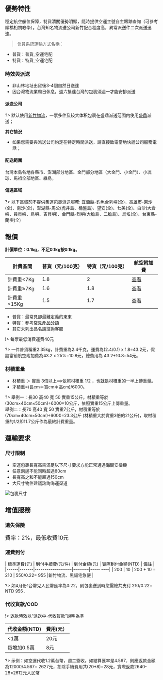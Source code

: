 ## 優勢特性
穩定航空艙位保障，特貨清關優勢明顯，隨時提供空運主號自主跟踪查詢（可參考順橋相關教學）。台灣知名物流送公司新竹配合程度高，異常派送件二次派送迅速。

> 會員系統運輸方式名稱：

- 普貨：普貨_空運宅配
- 特貨：特貨_空運宅配

### 時效與派送
- 非山林地址出貨後3-4個自然日送達
- 因台灣物流業周日休息，週六抵達台灣的包裹須週一才能安排派送

#### 派送公司

?> 默认使用[新竹物流](https://www.hct.com.tw/Search/SearchGoods_n.aspx)，一票多件及较大体积包裹在盛鼎派送范围内使用[盛鼎](http://www.cgtraffic.com.tw:8080/cust/common.asp)派送；

**其它情況**
- 如果您需要與派送公司約定在特定時間派送，請直接致電當地快遞公司服務電話；

#### 配送範圍
台灣本島各地各縣市、澎湖部分地區、金門部分地區（大金門、小金門）、小琉球、馬祖全部地區、綠島。

#### 偏遠區域
?> 以下區域恕不提供集運包裹派送服務:
宜蘭縣-釣魚台列嶼(全)，高雄市-東沙(全)、南沙(全)，澎湖縣-馬公(虎井島、桶盤島)、望安(全)、七美(全)、白沙(大倉嶼、員貝嶼、鳥嶼、吉貝嶼)、金門縣-烈嶼(大膽島、二膽島)、烏坵(全)、台東縣-蘭嶼(全)

## 報價
**計價單位：0.1kg，不足0.1kg按0.1kg。**

| 計費區間     | 普貨（元/100克） | 特貨（元/100克） | 航空附加費 |
|----------|------------|------------|-------|
| 計費重<7Kg  | 1\.8       | 2          | [查看](http://soarsq.com/direct.html)    |
| 計費重≥7Kg  | 1\.6       | 1\.8       | [查看](http://soarsq.com/direct.html)    |
| 計費重>15Kg | 1\.5       | 1\.7       | [查看](http://soarsq.com/direct.html)    |


- 普貨：最常見卻最難定義的東東
- 特貨：參考[常見產品分類](/banned)
- 其它未列出品名請諮詢客服

!> 每票最低消費運費40元

?> 一件普貨稱重2.35kg，計費重為2.4千克，運費為(2.4/0.1) x 1.8=43.2元，假設當前航空附加費為43.2 x 25%=10.8元，總費用為 43.2+10.8=54元。

### 材積重量
- 材積重 ＞ 實重 3倍以上==>依照材積重 1/2 ，也就是材積重的一半上傳重量。
- 才積重=(長cm＊寬cm＊高cm)/6000。

?> 舉例一：長30 高40 寬 50 實重15公斤，材積重等於
(30cm×40cm×50cm)÷6000=10公斤，依照實重15公斤上傳重量。
<br>舉例二：長70 高40 寬 50 實重7公斤，材積重等於(70cm×40cm×50cm)÷6000=23.3公斤
(材積重大於實重3倍的21公斤)，取材積重的1/2即11.7公斤作為最終計費重量。

## 運輸要求

### 尺寸限制
- 空運包裹長寬高需滿足以下尺寸要求方能正常通過海關安檢機
- 任意兩邊不能同時超過80cm
- 長寬高之和不能超過150cm
- 大尺寸物件建議諮詢海運渠道

![包裹尺寸](https://img.alicdn.com/imgextra/i4/24321166/O1CN01MTusOF1KU4Khslv1v_!!24321166.png)

## 增值服務


### 遺失保險
<font size=4>費率：2%，最低收費10元</font>

### 運費到付

| 標準運費(元) | 到付手續費(元/件) | 到付金額(元) | 實際到付金額(NTD) | 備註 |
|------|-------|-------------------|--------|----- ----|
| 200 | 10 | 200 + 10 = 210 | 550/0.22= 955 |新竹物流、黑貓宅急便 |

?> 如4月份1台幣兌人民幣匯率為0.22，則包裹送到時您需總共支付 210/0.22= NTD 955 .


### 代收貨款/COD
!> [返款時效](http://www.soarsq.com/add.html)以“派送中-代收貨款”說明為準

| 代收金額(NTD) | 費用(元） |
|-----------|-------|
| <1萬 | 20元 |
| 每增加0.5萬 | 8元 |


?> 示例：如空運代收1.2萬台幣，週二簽收，如結算匯率是4.567，則應返款金額為12000/4.567= 2627元，扣除手續費用共(20+8)=28元，實際返款2640-28=2612元人民幣